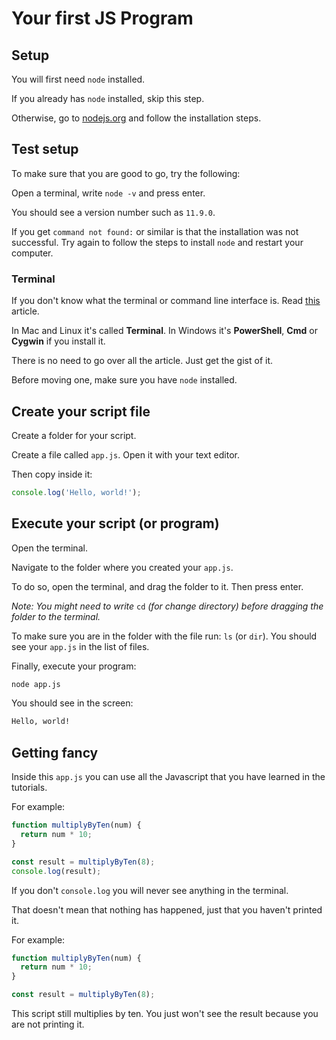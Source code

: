 # Your first JS Program

## Setup

You will first need `node` installed.

If you already has `node` installed, skip this step.

Otherwise, go to [nodejs.org](https://nodejs.org/en/) and follow the installation steps.

## Test setup

To make sure that you are good to go, try the following:

Open a terminal, write `node -v` and press enter.

You should see a version number such as `11.9.0`.

If you get `command not found:` or similar is that the installation was not successful. Try again to follow the steps to install `node` and restart your computer.

### Terminal

If you don't know what the terminal or command line interface is. Read [this](https://lifehacker.com/a-command-line-primer-for-beginners-5633909) article.

In Mac and Linux it's called **Terminal**. In Windows it's **PowerShell**, **Cmd** or **Cygwin** if you install it.

There is no need to go over all the article. Just get the gist of it.

Before moving one, make sure you have `node` installed.

## Create your script file

Create a folder for your script.

Create a file called `app.js`. Open it with your text editor.

Then copy inside it:

```javascript
console.log('Hello, world!');
```

## Execute your script \(or program\)

Open the terminal.

Navigate to the folder where you created your `app.js`.

To do so, open the terminal, and drag the folder to it. Then press enter.

_Note: You might need to write_ `cd` _\(for change directory\) before dragging the folder to the terminal._

To make sure you are in the folder with the file run: `ls` \(or `dir`\). You should see your `app.js` in the list of files.

Finally, execute your program:

```bash
node app.js
```

You should see in the screen:

```bash
Hello, world!
```

## Getting fancy

Inside this `app.js` you can use all the Javascript that you have learned in the tutorials.

For example:

```javascript
function multiplyByTen(num) {
  return num * 10;
}

const result = multiplyByTen(8);
console.log(result);
```

If you don't `console.log` you will never see anything in the terminal.

That doesn't mean that nothing has happened, just that you haven't printed it.

For example:

```javascript
function multiplyByTen(num) {
  return num * 10;
}

const result = multiplyByTen(8);
```

This script still multiplies by ten. You just won't see the result because you are not printing it.


